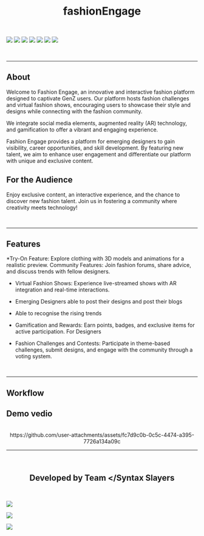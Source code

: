 

<h1 align="center">fashionEngage</h1>



<br>

[![](https://img.shields.io/badge/Made_with-react-green?style=for-the-badge&logo=react)](https://reactnative.dev/)
[![](https://img.shields.io/badge/Made_with-NodeJs-green?style=for-the-badge&logo=npm)](https://nodejs.org/en/)
[![](https://img.shields.io/badge/Made_with-HTML-green?style=for-the-badge&logo=HTML5)](https://html.com/)
[![](https://img.shields.io/badge/Made_with-CSS-green?style=for-the-badge&logo=CSS3)](https://www.w3.org/Style/CSS/Overview.en.html)
[![](https://img.shields.io/badge/Made_with-JavaScript-green?style=for-the-badge&logo=javaScript)](https://www.javascript.com/)
[![](https://img.shields.io/badge/Made_with-Opencv-green?style=for-the-badge&logo=opencv)](https://opencv.org)
[![](https://img.shields.io/badge/Made_with-Python-green?style=for-the-badge&logo=python)](https://www.python.org)


</br>



---
<h2><strong>About</h2></strong>
<p>Welcome to Fashion Engage, an innovative and interactive fashion platform designed to captivate GenZ users. Our platform hosts fashion challenges and virtual fashion shows, encouraging users to showcase their style and designs while connecting with the fashion community.  </p>

<p>We integrate social media elements, augmented reality (AR) technology, and gamification to offer a vibrant and engaging experience.
  </p>


<p>Fashion Engage provides a platform for emerging designers to gain visibility, career opportunities, and skill development. By featuring new talent, we aim to enhance user engagement and differentiate our platform with unique and exclusive content.   
</p>
<h2>For the Audience</h2>
<p>Enjoy exclusive content, an interactive experience, and the chance to discover new fashion talent. Join us in fostering a community where creativity meets technology!
</p>

<br>

---

<h2><strong>Features</h2></strong>

*Try-On Feature: Explore clothing with 3D models and animations for a realistic preview.
Community Features: Join fashion forums, share advice, and discuss trends with fellow designers.

* Virtual Fashion Shows: Experience live-streamed shows with AR integration and real-time interactions.

* Emerging Designers able to post their designs and post their blogs

* Able to recognise the rising trends
  
* Gamification and Rewards: Earn points, badges, and exclusive items for active participation.
For Designers

*  Fashion Challenges and Contests: Participate in theme-based challenges, submit designs, and engage with the community through a voting system.
  

<br>

---

<h2><strong>Workflow</h2></strong>

<h2><strong>Demo vedio</strong></h2>
<br>
<div align="center">
  https://github.com/user-attachments/assets/fc7d9c0b-0c5c-4474-a395-7726a134a09c
</div>





---



<br>
<h2 align="center"><b>Developed by Team &lt&#47Syntax Slayers</b></h2><br>


[![](https://img.shields.io/badge/LinkedIn-Isha_Nanda-blue?style=for-the-badge&logo=linkedin)](https://www.linkedin.com/in/isha-nanda-a3a531257/)

[![](https://img.shields.io/badge/LinkedIn-Ayushi_Maurya-blue?style=for-the-badge&logo=linkedin)](https://www.linkedin.com/in/ayushi-maurya-b86253285/)

[![](https://img.shields.io/badge/LinkedIn-Shreya-blue?style=for-the-badge&logo=linkedin)](https://www.linkedin.com/in/shreya-thakur-3698382a7/)
 




